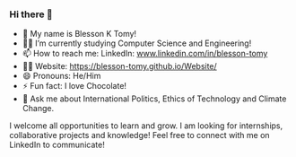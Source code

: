 ### Hi there 🤩
- 🤝 My name is Blesson K Tomy!
- 👨‍🎓 I’m currently studying Computer Science and Engineering!
- 📫 How to reach me: LinkedIn: www.linkedin.com/in/blesson-tomy
- 👨‍💻 Website: https://blesson-tomy.github.io/Website/
- 😄 Pronouns: He/Him
- ⚡ Fun fact: I love Chocolate!
- 💬 Ask me about International Politics, Ethics of Technology and Climate Change.


I welcome all opportunities to learn and grow. I am looking for internships, collaborative projects and knowledge! Feel free to connect with me on LinkedIn to communicate!
